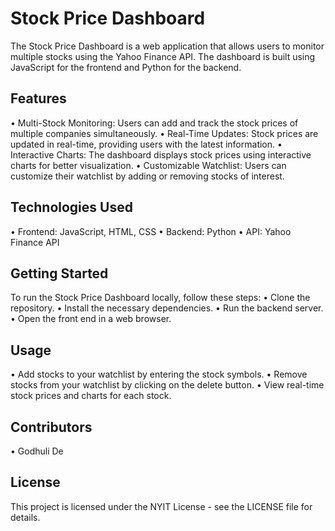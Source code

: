 # Stock Price Dashboard
The Stock Price Dashboard is a web application that allows users to monitor multiple stocks using the Yahoo Finance API. The dashboard is built using JavaScript for the frontend and Python for the backend.
## Features
•	Multi-Stock Monitoring: Users can add and track the stock prices of multiple companies simultaneously.
•	Real-Time Updates: Stock prices are updated in real-time, providing users with the latest information.
•	Interactive Charts: The dashboard displays stock prices using interactive charts for better visualization.
•	Customizable Watchlist: Users can customize their watchlist by adding or removing stocks of interest.
## Technologies Used
•	Frontend: JavaScript, HTML, CSS
•	Backend: Python
•	API: Yahoo Finance API
## Getting Started
To run the Stock Price Dashboard locally, follow these steps:
•	Clone the repository.
•	Install the necessary dependencies.
•	Run the backend server.
•	Open the front end in a web browser.
## Usage
•	Add stocks to your watchlist by entering the stock symbols.
•	Remove stocks from your watchlist by clicking on the delete button.
•	View real-time stock prices and charts for each stock.
## Contributors
•	Godhuli De
## License
This project is licensed under the NYIT License - see the LICENSE file for details.
